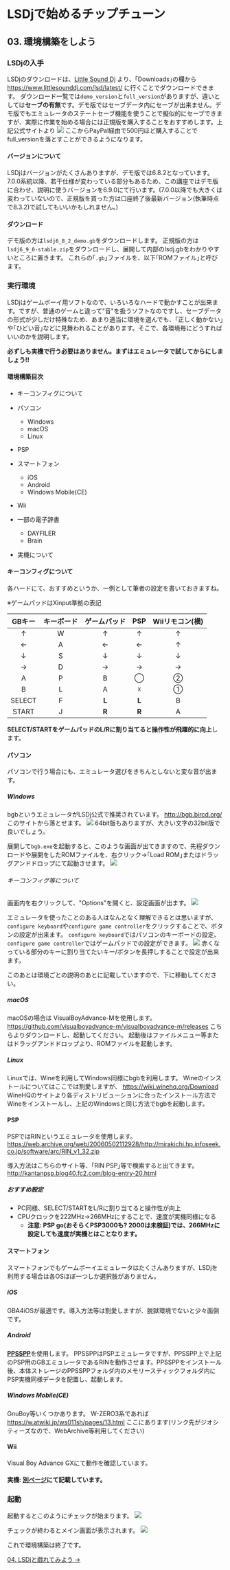 # LSDjで始めるチップチューン

## 03. 環境構築をしよう

### LSDjの入手
LSDjのダウンロードは、[Little Sound Dj](https://www.littlesounddj.com/lsd/index.php) より、｢Downloads｣の欄から https://www.littlesounddj.com/lsd/latest/ に行くことでダウンロードできます。
ダウンロード一覧では`demo_version`と`full_version`がありますが、違いとしては**セーブの有無**です。デモ版ではセーブデータ内にセーブが出来ません。デモ版でもエミュレータのステートセーブ機能を使うことで擬似的にセーブできますが、実際に作業を始める場合には正規版を購入することをおすすめします。上記公式サイトより
![](https://i.imgur.com/TREgQxk.png)
ここからPayPal経由で500円ほど購入することでfull_versionを落とすことができるようになります。

#### バージョンについて
LSDjはバージョンがたくさんありますが、デモ版では6.8.2となっています。
7.0.0系統以降、若干仕様が変わっている部分もあるため、この講座ではデモ版に合わせ、説明に使うバージョンを6.9.0にて行います。(7.0.0以降でも大きくは変わっていないので、正規版を買った方は口座終了後最新バージョン(執筆時点で8.3.2)で試してもいいかもしれません。) 

#### ダウンロード
デモ版の方は`lsdj6_8_2_demo.gb`をダウンロードします。
正規版の方は`lsdj6_9_0-stable.zip`をダウンロードし、展開して内部のlsdj.gbをわかりやすいところに置きます。
これらの｢`.gb`｣ファイルを、以下｢ROMファイル｣と呼びます。

### 実行環境
LSDjはゲームボーイ用ソフトなので、いろいろなハードで動かすことが出来ます。ですが、普通のゲームと違って"音"を扱うソフトなのですし、セーブデータの形式が少しだけ特殊なため、あまり適当に環境を選んでも、｢正しく動かない｣や｢ひどい音｣などに見舞われることがあります。そこで、各環境毎にどうすればいいのかを説明します。

**必ずしも実機で行う必要はありません。まずはエミュレータで試してからにしましょう!!**

#### 環境構築目次
- キーコンフィグについて
- パソコン
    - Windows
    - macOS
    - Linux
- PSP
- スマートフォン
    - iOS
    - Android
    - Windows Mobile(CE)
- Wii
- 一部の電子辞書
    - DAYFILER
    - Brain

- 実機について

#### キーコンフィグについて
各ハードにて、おすすめというか、一例として筆者の設定を書いておきますね。

※ゲームパッドはXinput準拠の表記

|GBキー|キーボード|ゲームパッド|PSP|Wiiリモコン(横)|
|:-:|:-:|:-:|:-:|:-:|
|↑|W|↑|↑|↑|
|←|A|←|←|↑|
|↓|S|↓|↓|↓|
|→|D|→|→|→|
|A|P|B|◯|②|
|B|L|A|☓|①|
|SELECT|F|**L**|**L**|B|
|START|J|**R**|**R**|A|

**SELECT/STARTをゲームパッドのL/Rに割り当てると操作性が飛躍的に向上**します。

#### パソコン
パソコンで行う場合にも、エミュレータ選びをきちんとしないと変な音が出ます。

##### Windows
bgbというエミュレータがLSDj公式で推奨されています。
http://bgb.bircd.org/
このサイトから落とせます。
![](https://i.imgur.com/1PkrQre.png)
64bit版もありますが、大きい文字の32bit版で良いでしょう。

展開して`bgb.exe`を起動すると、このような画面が出てきますので、先程ダウンロードや展開をしたROMファイルを、右クリック→｢Load ROM｣またはドラッグアンドドロップにて起動させます。
![](https://i.imgur.com/l8wF09Y.png)

###### キーコンフィグ等について
画面内を右クリックして、"Options"を開くと、設定画面が出ます。
![](https://i.imgur.com/CDBQIUD.png)

エミュレータを使ったことのある人はなんとなく理解できるとは思いますが、`configure keyboard`や`configure game controller`をクリックすることで、ボタンの設定が出来ます。
`configure keyboard`ではパソコンのキーボードの設定、`configure game controller`ではゲームパッドでの設定ができます。
![](https://i.imgur.com/Lbmdpoh.png)
赤くなっている部分のキーに割り当てたいキー/ボタンを長押しすることで設定が出来ます。


このあとは環境ごとの説明のあとに記載していますので、下に移動してください。

##### macOS
macOSの場合は
VisualBoyAdvance-Mを使用します。
https://github.com/visualboyadvance-m/visualboyadvance-m/releases
こちらよりダウンロードし、起動してください。
起動後はファイルメニュー等またはドラッグアンドドロップより、ROMファイルを起動します。

##### Linux
Linuxでは、Wineを利用してWindows同様にbgbを利用します。
Wineのインストールについてはここでは割愛しますが、
https://wiki.winehq.org/Download
WineHQのサイトより各ディストリビューションに合ったインストール方法でWineをインストールし、上記のWindowsと同じ方法でbgbを起動します。
#### PSP
PSPではRINというエミュレータを使用します。
https://web.archive.org/web/20060502112928/http://mirakichi.hp.infoseek.co.jp/software/arc/RIN_v1_32.zip

導入方法はこちらのサイト等、｢RIN PSP｣等で検索すると出てきます。
http://kantanpsp.blog40.fc2.com/blog-entry-20.html

##### おすすめ設定
- PC同様、SELECT/STARTをL/Rに割り当てると操作性が向上
- CPUクロックを222MHz→266MHzにすることで、速度が実機同様になる
    - **注意: PSP go(おそらくPSP3000も? 2000は未検証)では、266MHzに設定しても速度が実機とはことなります。**


#### スマートフォン
スマートフォンでもゲームボーイエミュレータはたくさんありますが、LSDjを利用する場合は各OSほぼ一つしか選択肢がありません。
##### iOS
GBA4iOSが最適です。導入方法等は割愛しますが、脱獄環境でないと少々面倒です。
##### Android
[**PPSSPP**](https://play.google.com/store/apps/details?id=org.ppsspp.ppsspp&hl=ja)を使用します。
PPSSPPはPSPエミュレータですが、PPSSPP上で上記のPSP用のGBエミュレータであるRINを動作させます。PPSSPPをインストール後、本体ストレージのPPSSPPフォルダ内のメモリースティックフォルダ内にPSP実機同様データを配置し、起動します。

##### Windows Mobile(CE)
GnuBoy等いくつかあります。
W-ZERO3系であれば
https://w.atwiki.jp/ws011sh/pages/13.html
ここにあります(リンク先がジオシティーズなので、WebArchive等利用してください)

#### Wii
Visual Boy Advance GXにて動作を確認しています。

#### 実機: [別ページ](10.md)にて記載しています。

### 起動
起動するとこのようにチェックが始まります。
![](https://i.imgur.com/NF3sqLH.png)

チェックが終わるとメイン画面が表示されます。
![](https://i.imgur.com/aIzVhPK.png)

これで環境構築は終了です。

[04. LSDjと戯れてみよう ->](04.md)